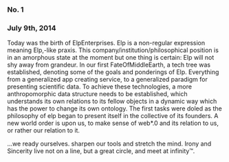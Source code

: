 ### No. 1
### July 9th, 2014

Today was the birth of ElpEnterprises.  Elp is a non-regular expression meaning Elp,-like praxis.
This company/institution/philosophical position is in an amorphous state at the moment but one thing
is certain:  Elp will not shy away from grandeur.  In our first FateOfMiddleEarth, a tech tree was
established, denoting some of the goals and ponderings of Elp.  Everything from a generalized app
creating service, to a generalized paradigm for presenting scientific data.  To achieve these
technologies, a more anthropomorphic data structure needs to be established, which understands its
own relations to its fellow objects in a dynamic way which has the power to change its own ontology.
The first tasks were doled as the philosophy of elp began to present itself in the collective of its
founders.  A new world order is upon us, to make sense of web*.0 and its relation to us, or rather
our relation to it.

...we ready ourselves.  sharpen our tools and stretch the mind.  Irony and Sincerity live not on a
line, but a great circle, and meet at infinity™.
